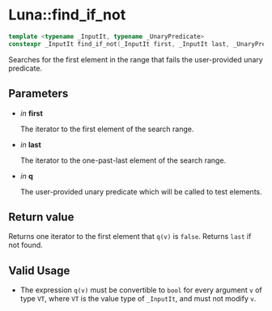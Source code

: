 # Luna::find_if_not

```c++
template <typename _InputIt, typename _UnaryPredicate>
constexpr _InputIt find_if_not(_InputIt first, _InputIt last, _UnaryPredicate q)
```

Searches for the first element in the range that fails the user-provided unary predicate. 



## Parameters
* *in* **first**

    The iterator to the first element of the search range. 

* *in* **last**

    The iterator to the one-past-last element of the search range. 

* *in* **q**

    The user-provided unary predicate which will be called to test elements. 

## Return value
Returns one iterator to the first element that `q(v)` is `false`. Returns `last` if not found. 

## Valid Usage
* The expression `q(v)` must be convertible to `bool` for every argument `v` of type `VT`, where `VT` is the value type of `_InputIt`, and must not modify `v`. 

